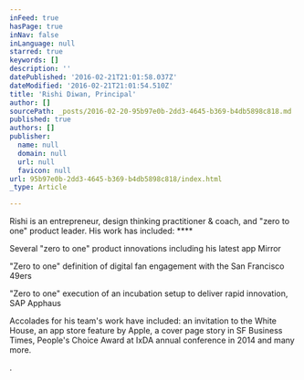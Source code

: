 ```yaml
---
inFeed: true
hasPage: true
inNav: false
inLanguage: null
starred: true
keywords: []
description: ''
datePublished: '2016-02-21T21:01:58.037Z'
dateModified: '2016-02-21T21:01:54.510Z'
title: 'Rishi Diwan, Principal'
author: []
sourcePath: _posts/2016-02-20-95b97e0b-2dd3-4645-b369-b4db5898c818.md
published: true
authors: []
publisher:
  name: null
  domain: null
  url: null
  favicon: null
url: 95b97e0b-2dd3-4645-b369-b4db5898c818/index.html
_type: Article

---
```

Rishi is an entrepreneur, design thinking practitioner & coach, and "zero to one" product leader.   His work has included: ****

Several "zero to one" product innovations including his latest app Mirror  

"Zero to one" definition of digital fan engagement with the San Francisco 49ers 

"Zero to one" execution of an incubation setup to deliver rapid innovation, SAP Apphaus

Accolades for his team's work have included: an invitation to the White House, an app store feature by Apple, a cover page story in SF Business Times, People's Choice Award at IxDA annual conference in 2014 and many more.

[][0][][1][][2][][3]

.

[0]: http://www.news-sap.com/sap-demos-app-at-white-house/
[1]: http://www.bizjournals.com/sanfrancisco/print-edition/2013/09/13/analytics-pro-sports-whole-new-game.html?page=all
[2]: http://www.news-sap.com/sap-wins-prestigious-design-award-sponsored-by-interaction-design-association/
[3]: https://www.linkedin.com/in/rdiwan